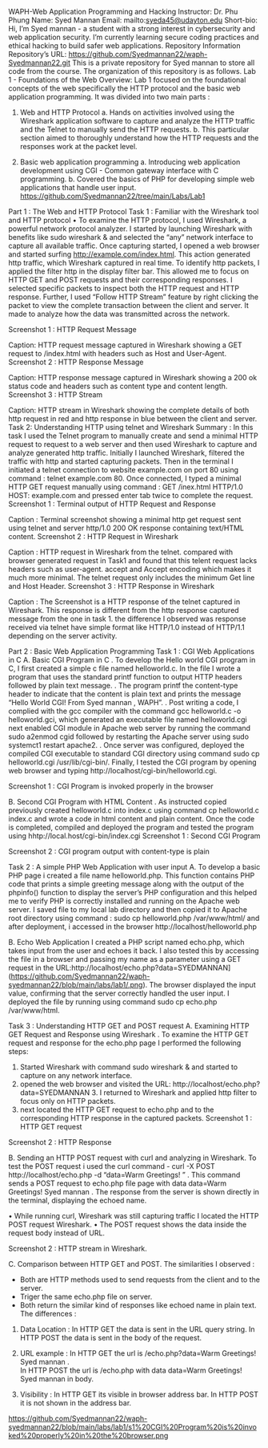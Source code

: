 WAPH-Web Application Programming and Hacking
Instructor: Dr. Phu Phung
Name: Syed Mannan
Email: mailto:syeda45@udayton.edu
Short-bio: Hi, I’m Syed mannan - a student with a strong interest in cybersecurity and web application security. I’m currently learning secure coding practices and ethical hacking to build safer web applications.
Repository Information
Repository’s URL:  https://github.com/Syedmannan22/waph-Syedmannan22.git
This is a private repository for Syed mannan to store all code from the course. The organization of this repository is as follows.
Lab 1 - Foundations of the Web
Overview:
Lab 1 focused on the foundational concepts of the web specifically the HTTP protocol and the basic web application programming. It was divided into two main parts : 
1. Web and HTTP Protocol
a.	Hands on activities involved using the Wireshark application software to capture and analyze the HTTP traffic and the Telnet to manually send the HTTP requests.
b.	This particular section aimed to thoroughly understand how the HTTP requests and the responses work at the packet level.

2. Basic web application programming
a.	Introducing web application development using CGI - Common gateway interface with C programming.
b.	Covered the basics of PHP for developing simple web applications that handle user input.
https://github.com/Syedmannan22/tree/main/Labs/Lab1

Part 1 : The Web and HTTP Protocol 
Task 1 : Familiar with the Wireshark tool and HTTP protocol
• To examine the HTTP protocol, I used Wireshark, a powerful network protocol analyzer. I started by launching Wireshark with benefits like sudo wireshark & and selected the “any” network interface to capture all available traffic. Once capturing started, I opened a web browser and started surfing http://example.com/index.html. This action generated http traffic, which Wireshark captured in real time.
To identify http packets, I applied the filter http in the display filter bar. This allowed me to focus on HTTP GET and POST requests and their corresponding responses. I selected specific packets to inspect both the HTTP request and HTTP response. Further, I used “Follow HTTP Stream” feature by right clicking the packet to view the complete transaction between the client and server. It made to analyze how the data was transmitted across the network.

Screenshot 1 : HTTP Request Message













Caption: HTTP request message captured in Wireshark showing a GET request to /index.html with headers such as Host and User-Agent.
Screenshot 2 : HTTP Response Message
 
Caption: HTTP response message captured in Wireshark showing a 200 ok status code and headers such as content type and content length.
Screenshot 3 : HTTP Stream












Caption: HTTP stream in Wireshark showing the complete details of both http request in red and http response in blue between the client and server.
Task 2: Understanding HTTP using telnet and Wireshark
Summary :
In this task I used the Telnet program to manually create and send a minimal HTTP request to request to a web server and then used Wireshark to capture and analyze generated http traffic.
Initially I launched Wireshark, filtered the traffic with http and started capturing packets. Then in the terminal I initiated a telnet connection to website example.com
on port 80 using command : telnet example.com 80. Once connected, I typed a minimal HTTP GET request manually using command : GET /inex.html HTTP/1.0 HOST: example.com and pressed enter tab twice to complete the request.
Screenshot 1 : Terminal output of HTTP Request and Response
 
Caption : Terminal screenshot showing a minimal http get request sent using telnet and server http/1.0 200 OK response containing text/HTML content.
Screenshot 2 : HTTP Request in Wireshark
 
Caption : HTTP request in Wireshark from the telnet. compared with browser generated request in Task1 and found that this telent request lacks headers such as user-agent. accept and Accept encoding which makes it much more minimal. The telnet request only includes the minimum Get line and Host Header.
Screenshot 3 : HTTP Response in Wireshark
 

Caption : The Screenshot is a HTTP response of the telnet captured in Wireshark. This response is different from the http response captured message from the one in task 1. the difference I observed was response received via telnet have simple format like HTTP/1.0 instead of HTTP/1.1 depending on the server activity.

Part 2 : Basic Web Application Programming 
Task 1 : CGI Web Applications in C 
A. Basic CGI Program in C
. To develop the Hello world CGI program in C, I first created a simple c file named helloworld.c. In the file I wrote a program that uses the standard printf function to output HTTP headers followed by plain text message. . The program printf the content-type header to indicate that the content is plain text and prints the message “Hello World CGI! From Syed mannan , WAPH”. . Post writing a code, I complied with the gcc compiler with the command gcc helloworld.c -o helloworld.gci, which generated an executable file named helloworld.cgi next enabled CGI module in Apache web server by running the command sudo a2enmod cgid followed by restarting the Apache server using sudo systemct1 restart apache2. . Once server was configured, deployed the compiled CGI executable to standard CGI directory using command sudo cp helloworld.cgi /usr/lib/cgi-bin/. Finally, I tested the CGI program by opening web browser and typing http://localhost/cgi-bin/helloworld.cgi.

Screenshot 1 : CGI Program is invoked properly in the browser 
 
B. Second CGI Program with HTML Content
. As instructed copied previously created helloworld.c into index.c using command cp helloworld.c index.c and wrote a code in html content and plain content. Once the code is completed, compiled and deployed the program and tested the
program using hhtp://local.host/cgi-bin/index.cgi
Screenshot 1 : Second CGI Program 
 


Screenshot 2 : CGI program output with content-type is plain
 

Task 2 : A simple PHP Web Application with user input
A. To develop a basic PHP page i created a file name helloworld.php. This function contains PHP code that prints a simple greeting message along with the output of the phpinfo() function to display the server’s PHP configuration and this helped me to verify PHP is correctly installed and running on the Apache web server.
I saved file to my local lab directory and then copied it to Apache root directory using command : sudo cp helloworld.php /var/www/html/ and after deployment, i accessed in the browser http://localhost/helloworld.php

B. Echo Web Application
I created a PHP script named echo.php, which takes input from the user and echoes it back. I also tested this by accessing the file in a browser and passing my name as a parameter using a GET request in the URL:http://localhost/echo.php?data=SYEDMANNAN](https://github.com/Syedmannan22/waph-syedmannan22/blob/main/labs/lab1/.png).  The browser displayed the input value, confirming that the server correctly handled the user input. I deployed the file by running using command sudo cp echo.php /var/www/html.

Task 3 : Understanding HTTP GET and POST request 
A. Examining HTTP GET Request and Response using Wireshark
. To examine the HTTP GET request and response for the echo.php page I performed the following steps: 
1. Started Wireshark with command sudo wireshark &  and started to capture on any network interface. 
2. opened the web browser and visited the URL: http://localhost/echo.php?data=SYEDMANNAN 3. I returned to Wireshark and applied http filter to focus only on HTTP packets.
4. next located the HTTP GET request to echo.php and to the corresponding HTTP response in the captured packets.
Screenshot 1 : HTTP GET request













Screenshot 2 : HTTP Response














B. Sending an HTTP POST request with curl and analyzing in Wireshark.
To test the POST request i used the curl command - curl -X POST http://localhost/echo.php -d “data=Warm Greetings! ” . This command sends a POST request to echo.php file page with data data=Warm Greetings! Syed mannan . The response from the server is shown directly in the terminal, displaying the echoed name.

•	While running curl, Wireshark was still capturing traffic I located the HTTP POST request Wireshark.
•	The POST request shows the data inside the request body instead of URL.

Screenshot 2 : HTTP stream in Wireshark.










C. Comparison between HTTP GET and POST.
The similarities I observed : 
* Both are HTTP methods used to send requests from the client and to the server. 
* Triger the same echo.php file on server. 
* Both return the similar kind of responses like echoed name in plain text.
The differences :
1.	Data Location :  In HTTP GET the data is sent in the URL query string. 
                                        In HTTP POST the data is sent in the body of the request.

2.	URL example :   In HTTP GET the url is /echo.php?data=Warm Greetings! Syed mannan .     
                             In HTTP POST the url is /echo.php with data data=Warm Greetings! Syed mannan in body.

3.	Visibility 	      : In HTTP GET its visible in browser address bar. 
                                  In HTTP POST it is not shown in the address bar.



 https://github.com/Syedmannan22/waph-syedmannan22/blob/main/labs/lab1/s1%20CGI%20Program%20is%20invoked%20properly%20in%20the%20browser.png

